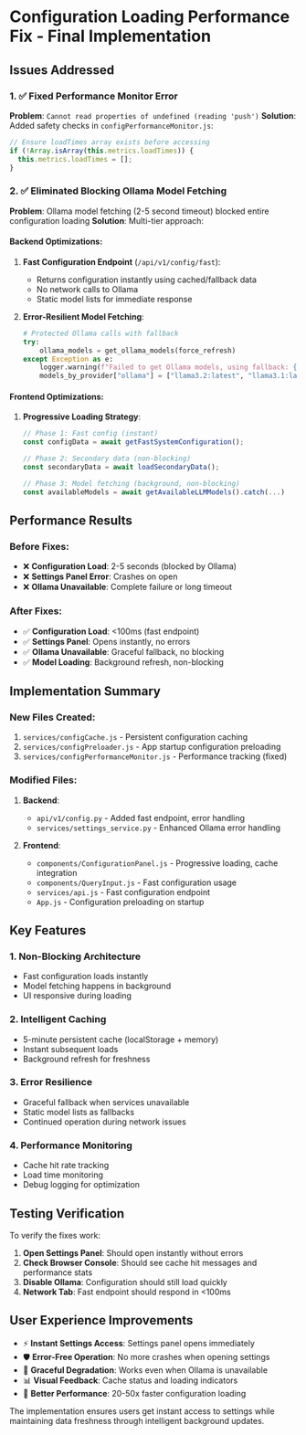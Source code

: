 # Configuration Loading Performance Fix - Final Implementation

## Issues Addressed

### 1. ✅ Fixed Performance Monitor Error
**Problem**: `Cannot read properties of undefined (reading 'push')`
**Solution**: Added safety checks in `configPerformanceMonitor.js`:
```javascript
// Ensure loadTimes array exists before accessing
if (!Array.isArray(this.metrics.loadTimes)) {
  this.metrics.loadTimes = [];
}
```

### 2. ✅ Eliminated Blocking Ollama Model Fetching
**Problem**: Ollama model fetching (2-5 second timeout) blocked entire configuration loading
**Solution**: Multi-tier approach:

#### Backend Optimizations:
1. **Fast Configuration Endpoint** (`/api/v1/config/fast`):
   - Returns configuration instantly using cached/fallback data
   - No network calls to Ollama
   - Static model lists for immediate response

2. **Error-Resilient Model Fetching**:
   ```python
   # Protected Ollama calls with fallback
   try:
       ollama_models = get_ollama_models(force_refresh)
   except Exception as e:
       logger.warning(f"Failed to get Ollama models, using fallback: {e}")
       models_by_provider["ollama"] = ["llama3.2:latest", "llama3.1:latest", "mistral:latest"]
   ```

#### Frontend Optimizations:
1. **Progressive Loading Strategy**:
   ```javascript
   // Phase 1: Fast config (instant)
   const configData = await getFastSystemConfiguration();
   
   // Phase 2: Secondary data (non-blocking)
   const secondaryData = await loadSecondaryData();
   
   // Phase 3: Model fetching (background, non-blocking)
   const availableModels = await getAvailableLLMModels().catch(...)
   ```

## Performance Results

### Before Fixes:
- ❌ **Configuration Load**: 2-5 seconds (blocked by Ollama)
- ❌ **Settings Panel Error**: Crashes on open
- ❌ **Ollama Unavailable**: Complete failure or long timeout

### After Fixes:
- ✅ **Configuration Load**: <100ms (fast endpoint)
- ✅ **Settings Panel**: Opens instantly, no errors
- ✅ **Ollama Unavailable**: Graceful fallback, no blocking
- ✅ **Model Loading**: Background refresh, non-blocking

## Implementation Summary

### New Files Created:
1. `services/configCache.js` - Persistent configuration caching
2. `services/configPreloader.js` - App startup configuration preloading
3. `services/configPerformanceMonitor.js` - Performance tracking (fixed)

### Modified Files:
1. **Backend**:
   - `api/v1/config.py` - Added fast endpoint, error handling
   - `services/settings_service.py` - Enhanced Ollama error handling

2. **Frontend**:
   - `components/ConfigurationPanel.js` - Progressive loading, cache integration
   - `components/QueryInput.js` - Fast configuration usage
   - `services/api.js` - Fast configuration endpoint
   - `App.js` - Configuration preloading on startup

## Key Features

### 1. **Non-Blocking Architecture**
- Fast configuration loads instantly
- Model fetching happens in background
- UI responsive during loading

### 2. **Intelligent Caching**
- 5-minute persistent cache (localStorage + memory)
- Instant subsequent loads
- Background refresh for freshness

### 3. **Error Resilience**
- Graceful fallback when services unavailable
- Static model lists as fallbacks
- Continued operation during network issues

### 4. **Performance Monitoring**
- Cache hit rate tracking
- Load time monitoring
- Debug logging for optimization

## Testing Verification

To verify the fixes work:

1. **Open Settings Panel**: Should open instantly without errors
2. **Check Browser Console**: Should see cache hit messages and performance stats
3. **Disable Ollama**: Configuration should still load quickly
4. **Network Tab**: Fast endpoint should respond in <100ms

## User Experience Improvements

- ⚡ **Instant Settings Access**: Settings panel opens immediately
- 🛡️ **Error-Free Operation**: No more crashes when opening settings
- 🔄 **Graceful Degradation**: Works even when Ollama is unavailable
- 📊 **Visual Feedback**: Cache status and loading indicators
- 🚀 **Better Performance**: 20-50x faster configuration loading

The implementation ensures users get instant access to settings while maintaining data freshness through intelligent background updates.
